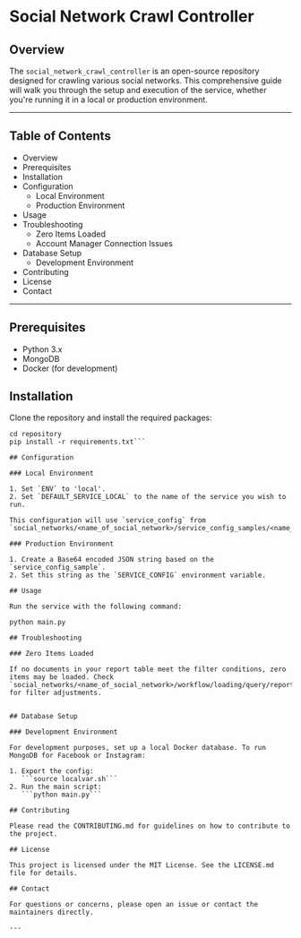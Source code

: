 # Social Network Crawl Controller

## Overview

The `social_network_crawl_controller` is an open-source repository designed for crawling various social networks. This comprehensive guide will walk you through the setup and execution of the service, whether you're running it in a local or production environment.

---

## Table of Contents
- Overview
- Prerequisites
- Installation
- Configuration
  - Local Environment
  - Production Environment
- Usage
- Troubleshooting
  - Zero Items Loaded
  - Account Manager Connection Issues
- Database Setup
  - Development Environment
- Contributing
- License
- Contact

---

## Prerequisites

- Python 3.x
- MongoDB
- Docker (for development)

## Installation

Clone the repository and install the required packages:

```git clone https://github.com/your/repository.git
cd repository
pip install -r requirements.txt```

## Configuration

### Local Environment

1. Set `ENV` to 'local'.
2. Set `DEFAULT_SERVICE_LOCAL` to the name of the service you wish to run.

This configuration will use `service_config` from `social_networks/<name_of_social_network>/service_config_samples/<name_of_service>.json`.

### Production Environment

1. Create a Base64 encoded JSON string based on the `service_config_sample`.
2. Set this string as the `SERVICE_CONFIG` environment variable.

## Usage

Run the service with the following command:

python main.py

## Troubleshooting

### Zero Items Loaded

If no documents in your report table meet the filter conditions, zero items may be loaded. Check `social_networks/<name_of_social_network>/workflow/loading/query/report_query.py` for filter adjustments.


## Database Setup

### Development Environment

For development purposes, set up a local Docker database. To run MongoDB for Facebook or Instagram:

1. Export the config:
   ```source localvar.sh```
2. Run the main script:
   ```python main.py```

## Contributing

Please read the CONTRIBUTING.md for guidelines on how to contribute to the project.

## License

This project is licensed under the MIT License. See the LICENSE.md file for details.

## Contact

For questions or concerns, please open an issue or contact the maintainers directly.

---
